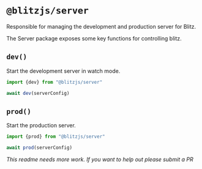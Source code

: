 # `@blitzjs/server`

Responsible for managing the development and production server for Blitz.

The Server package exposes some key functions for controlling blitz.

## `dev()`

Start the development server in watch mode.

```ts
import {dev} from "@blitzjs/server"

await dev(serverConfig)
```

## `prod()`

Start the production server.

```ts
import {prod} from "@blitzjs/server"

await prod(serverConfig)
```

_This readme needs more work. If you want to help out please submit a PR_

